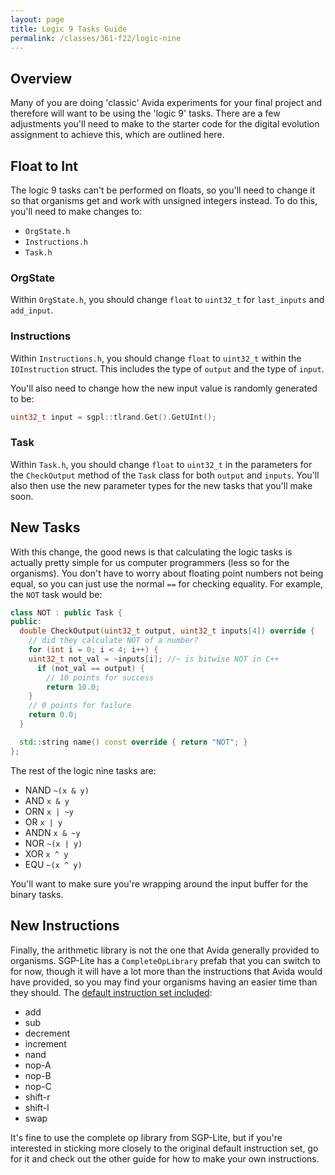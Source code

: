 ```yaml
---
layout: page
title: Logic 9 Tasks Guide
permalink: /classes/361-f22/logic-nine
---
```


## Overview
Many of you are doing 'classic' Avida experiments for your final project and therefore will want to be using the 'logic 9' tasks. There are a few adjustments you'll need to make to the starter code for the digital evolution assignment to achieve this, which are outlined here.

## Float to Int
The logic 9 tasks can't be performed on floats, so you'll need to change it so that organisms get and work with unsigned integers instead. To do this, you'll need to make changes to:

* `OrgState.h`
* `Instructions.h`
* `Task.h`

### OrgState
Within `OrgState.h`, you should change `float` to `uint32_t` for `last_inputs` and `add_input`.

### Instructions
Within `Instructions.h`, you should change `float` to `uint32_t` within the `IOInstruction` struct. This includes the type of `output` and the type of `input`. 

You'll also need to change how the new input value is randomly generated to be:

```cpp
uint32_t input = sgpl::tlrand.Get().GetUInt();
```

### Task
Within `Task.h`, you should change `float` to `uint32_t` in the parameters for the `CheckOutput` method of the `Task` class for both `output` and `inputs`. You'll also then use the new parameter types for the new tasks that you'll make soon.

## New Tasks
With this change, the good news is that calculating the logic tasks is actually pretty simple for us computer programmers (less so for the organisms). You don't have to worry about floating point numbers not being equal, so you can just use the normal `==` for checking equality. For example, the `NOT` task would be:

```cpp
class NOT : public Task {
public:
  double CheckOutput(uint32_t output, uint32_t inputs[4]) override {
    // did they calculate NOT of a number?
    for (int i = 0; i < 4; i++) {
    uint32_t not_val = ~inputs[i]; //~ is bitwise NOT in C++
      if (not_val == output) {
        // 10 points for success
        return 10.0;
    }
    // 0 points for failure
    return 0.0;
  }

  std::string name() const override { return "NOT"; }
};
```

The rest of the logic nine tasks are:
* NAND `~(x & y)`
* AND `x & y`
* ORN `x | ~y`
* OR `x | y`
* ANDN `x & ~y`
* NOR `~(x | y)`
* XOR `x ^ y`
* EQU `~(x ^ y)`

You'll want to make sure you're wrapping around the input buffer for the binary tasks.

## New Instructions
Finally, the arithmetic library is not the one that Avida generally provided to organisms. SGP-Lite has a `CompleteOpLibrary` prefab that you can switch to for now, though it will have a lot more than the instructions that Avida would have provided, so you may find your organisms having an easier time than they should. The [default instruction set included](https://journals.plos.org/plosone/article?id=10.1371/journal.pone.0083242):
* add
* sub
* decrement
* increment
* nand
* nop-A
* nop-B
* nop-C
* shift-r
* shift-l
* swap

It's fine to use the complete op library from SGP-Lite, but if you're interested in sticking more closely to the original default instruction set, go for it and check out the other guide for how to make your own instructions.

